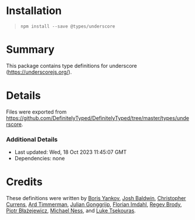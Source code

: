 # Installation
> `npm install --save @types/underscore`

# Summary
This package contains type definitions for underscore (https://underscorejs.org/).

# Details
Files were exported from https://github.com/DefinitelyTyped/DefinitelyTyped/tree/master/types/underscore.

### Additional Details
 * Last updated: Wed, 18 Oct 2023 11:45:07 GMT
 * Dependencies: none

# Credits
These definitions were written by [Boris Yankov](https://github.com/borisyankov), [Josh Baldwin](https://github.com/jbaldwin), [Christopher Currens](https://github.com/ccurrens), [Ard Timmerman](https://github.com/confususs), [Julian Gonggrijp](https://github.com/jgonggrijp), [Florian Imdahl](https://github.com/ffflorian), [Regev Brody](https://github.com/regevbr), [Piotr Błażejewicz](https://github.com/peterblazejewicz), [Michael Ness](https://github.com/reubenrybnik), and [Luke Tsekouras](https://github.com/LukeGT).
